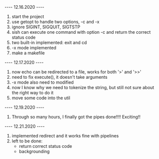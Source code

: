 ---- 12.16.2020 ----
1. start the project
2. use getopt to handle two options, -c and -x
3. ignore SIGINT, SIGQUIT, SIGTSTP
4. sish can execute one command with option -c and return the correct status code
5. two built-in implemented: exit and cd
6. -x mode implemented
7. make a makefile

---- 12.17.2020 ----
1. now echo can be redirected to a file, works for both '>' and '>>'
2. need to fix execute(), it doesn't take arguments
3. -x mode also need to modified
4. now I know why we need to tokenize the string, but still not sure about the
right way to do it
5. move some code into the util

---- 12.19.2020 ----
1. Through so many hours, I finally got the pipes done!!!! Exciting!!

---- 12.21.2020 ----
1. implemented redirect and it works fine with pipelines
2. left to be done: 
	- return correct status code
	- backgrounding
